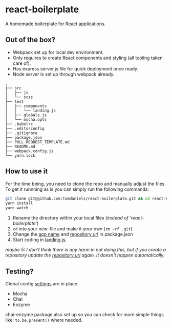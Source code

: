 # react-boilerplate

A homemade boilerplate for React applications.

## Out of the box?

- Webpack set up for local dev environment.
- Only requires to create React components and styling (all tooling taken care of).
- Has express server.js file for quick deployment once ready.
- Node server is set up through webpack already.

```
.
├── src
│   ├── js
│   └── scss
├── test
│   ├── components
│   │   └── landing.js
│   ├── globals.js
│   └── mocha.opts
├── .babelrc
├── .editorconfig
├── .gitignore
├── package.json
├── PULL_REQUEST_TEMPLATE.md
├── README.md
├── webpack.config.js
└── yarn.lock
```

## How to use it

For the time being, you need to clone the repo and manually adjust the files. To get it runnning as is you can simply run the following commands:
```bash
git clone git@github.com:tomdaniels/react-boilerplate.git && cd react-boilerplate
yarn install
yarn watch
```



1. Rename the directory within your local files (_instead of 'react-boilerplate'_)
2. `cd` into your new-file and make it your own (`rm -rf .git`)
3. Change the [app name](https://github.com/tomdaniels/react-boilerplate/blob/master/package.json#L2) and [repository url](https://github.com/tomdaniels/react-boilerplate/blob/master/package.json#L5) in package.json
4. Start coding in [landing.js](https://github.com/tomdaniels/react-boilerplate/blob/master/src/components/landing.js).

_maybe 5: I don't think there is any harm in not doing this, but if you create a repository update the [repository url](https://github.com/tomdaniels/react-boilerplate/blob/master/package.json#L5) again. It doesn't happen automatically._

## Testing?

Global config [settings](https://github.com/tomdaniels/react-boilerplate/blob/master/test/globals.js) are in place.

- Mocha
- Chai
- Enzyme

chai-enzyme package also set up so you can check for more simple things like:
`to.be.present()` where needed.
